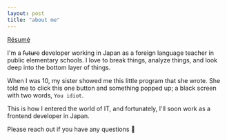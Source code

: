 ```yaml
---
layout: post
title: "about me"
---
```


[Résumé](../resume)

I'm a ~~future~~ developer working in Japan as a foreign language teacher in public elementary schools. I love to break things, analyze things, and look deep into the bottom layer of things.

When I was 10, my sister showed me this little program that she wrote. She told me to click this one button and something popped up; a black screen with two words, `You idiot`. 

This is how I entered the world of IT, and fortunately, I'll soon work as a frontend developer in Japan.

Please reach out if you have any questions 🙂
